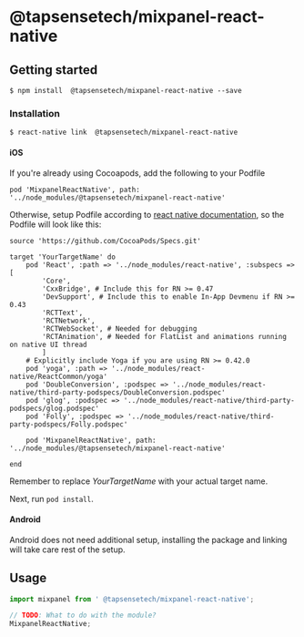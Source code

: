 #  @tapsensetech/mixpanel-react-native

## Getting started

`$ npm install  @tapsensetech/mixpanel-react-native --save`

### Installation

`$ react-native link  @tapsensetech/mixpanel-react-native`

#### iOS 

If you're already using Cocoapods, add the following to your Podfile
```
pod 'MixpanelReactNative', path: '../node_modules/@tapsensetech/mixpanel-react-native'
```

Otherwise, setup Podfile according to [react native documentation](https://facebook.github.io/react-native/docs/integration-with-existing-apps), so the Podfile will look like this:
```
source 'https://github.com/CocoaPods/Specs.git'

target 'YourTargetName' do
    pod 'React', :path => '../node_modules/react-native', :subspecs => [
        'Core',
        'CxxBridge', # Include this for RN >= 0.47
        'DevSupport', # Include this to enable In-App Devmenu if RN >= 0.43
        'RCTText',
        'RCTNetwork',
        'RCTWebSocket', # Needed for debugging
        'RCTAnimation', # Needed for FlatList and animations running on native UI thread
        ]
    # Explicitly include Yoga if you are using RN >= 0.42.0
    pod 'yoga', :path => '../node_modules/react-native/ReactCommon/yoga'
    pod 'DoubleConversion', :podspec => '../node_modules/react-native/third-party-podspecs/DoubleConversion.podspec'
    pod 'glog', :podspec => '../node_modules/react-native/third-party-podspecs/glog.podspec'
    pod 'Folly', :podspec => '../node_modules/react-native/third-party-podspecs/Folly.podspec'

    pod 'MixpanelReactNative', path: '../node_modules/@tapsensetech/mixpanel-react-native'

end
```

Remember to replace *YourTargetName* with your actual target name.

Next, run ```pod install```.


#### Android

Android does not need additional setup, installing the package and linking will take care rest of the setup.


## Usage
```javascript
import mixpanel from ' @tapsensetech/mixpanel-react-native';

// TODO: What to do with the module?
MixpanelReactNative;
```
  

